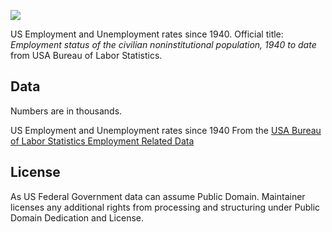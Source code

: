 ![](https://badgen.net/badge/icon/View%20on%20datahub.io/orange?icon=https://datahub.io/datahub-cube-badge-icon.svg&label&scale=1)

US Employment and Unemployment rates since 1940. Official title: *Employment
status of the civilian noninstitutional population, 1940 to date* from USA
Bureau of Labor Statistics.

## Data

Numbers are in thousands.

US Employment and Unemployment rates since 1940 From the [USA Bureau of Labor Statistics Employment Related Data][faq]

[faq]: https://www.bls.gov/


## License

As US Federal Government data can assume Public Domain. Maintainer licenses any
additional rights from processing and structuring under Public Domain
Dedication and License.
